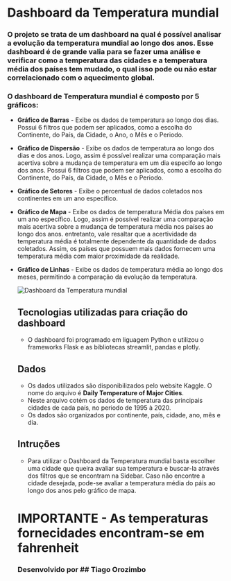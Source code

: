 # Dashboard da Temperatura mundial
### O projeto se trata de um dashboard na qual é possível analisar a evolução da temperatura mundial ao longo dos anos. Esse dashboard é de grande valia para se fazer uma análise e verificar como a temperatura das cidades e a temperatura média dos países tem mudado, o qual isso pode ou não estar correlacionado com o aquecimento global.
### O dashboard de Temperatura mundial é composto por 5 gráficos:
- **Gráfico de Barras** - Exibe os dados de temperatura ao longo dos dias. Possui 6 filtros que podem ser aplicados, como a escolha do Continente, do País, da Cidade, o Ano, o Mês e o Periodo.
- **Gráfico de Dispersão** - Exibe os dados de temperatura ao longo dos dias e dos anos. Logo, assim é possível realizar uma comparação mais acertiva sobre a mudança de temperatura em um dia especifo ao longo dos anos. Possui 6 filtros que podem ser aplicados, como a escolha do Continente, do País, da Cidade, o Mês e o Periodo.
- **Gráfico de Setores** - Exibe o percentual de dados coletados nos continentes em um ano específico.
- **Gráfico de Mapa** - Exibe os dados de temperatura Média dos países em um ano específico. Logo, assim é possível realizar uma comparação mais acertiva sobre a mudança de temperatura média nos países ao longo dos anos. entretanto, vale resaltar que a acertividade da temperatura média é totalmente dependente da quantidade de dados coletados. Assim, os países que possuem mais dados fornecem uma temperatura média com maior proximidade da realidade.
- **Gráfico de Linhas** - Exibe os dados de temperatura média ao longo dos meses, permitindo a comparação da evolução da temperatura.
  
  ![Dashboard da Temperatura mundial](https://github.com/tiago-orozimbo/Desafio-Python/assets/166767028/02a5ec7d-e78d-4ddb-ab62-a3a6919d8962)

  ## Tecnologias utilizadas para criação do dashboard
  - O dashboard foi programado em liguagem Python e utilizou o frameworks Flask e as bibliotecas streamlit, pandas e plotly.
  ## Dados
  - Os dados utilizados são disponibilizados pelo website Kaggle. O nome do arquivo é **Daily Temperature of Major Cities**.
  - Neste arquivo cotém os dados de temperatura das principais cidades de cada país, no periodo de 1995 à 2020.
  - Os dados são organizados por continente, país, cidade, ano, mês e dia.
  ## Intruções
  - Para utilizar o Dashboard da Temperatura mundial basta escolher uma cidade que queira avaliar sua temperatura e buscar-la através dos filtros que se encontram na Sidebar. Caso não encontre a cidade desejada, pode-se avaliar a temperatura média do páis ao longo dos anos pelo gráfico de mapa.
 
  # IMPORTANTE - As temperaturas fornecidades encontram-se em **fahrenheit**
  ### Desenvolvido por ## Tiago Orozimbo
 
